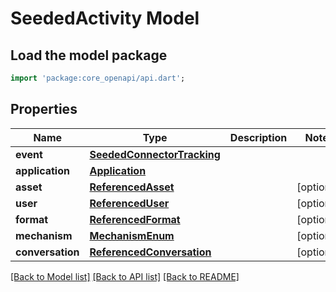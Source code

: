 # SeededActivity Model

## Load the model package
```dart
import 'package:core_openapi/api.dart';
```

## Properties
Name | Type | Description | Notes
------------ | ------------- | ------------- | -------------
**event** | [**SeededConnectorTracking**](SeededConnectorTracking) |  | 
**application** | [**Application**](Application) |  | 
**asset** | [**ReferencedAsset**](ReferencedAsset) |  | [optional] 
**user** | [**ReferencedUser**](ReferencedUser) |  | [optional] 
**format** | [**ReferencedFormat**](ReferencedFormat) |  | [optional] 
**mechanism** | [**MechanismEnum**](MechanismEnum) |  | [optional] 
**conversation** | [**ReferencedConversation**](ReferencedConversation) |  | [optional] 

[[Back to Model list]](../README#documentation-for-models) [[Back to API list]](../README#documentation-for-api-endpoints) [[Back to README]](../README)


